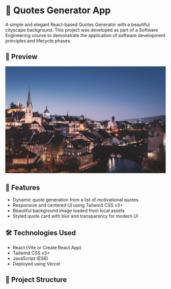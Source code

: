 # 🌆 Quotes Generator App

A simple and elegant React-based Quotes Generator with a beautiful cityscape background. This project was developed as part of a Software Engineering course to demonstrate the application of software development principles and lifecycle phases.

## 📸 Preview

![App Screenshot](public/city.jpg)

## 🚀 Features

- Dynamic quote generation from a list of motivational quotes
- Responsive and centered UI using Tailwind CSS v3+
- Beautiful background image loaded from local assets
- Styled quote card with blur and transparency for modern UI

## 🛠️ Technologies Used

- React (Vite or Create React App)
- Tailwind CSS v3+
- JavaScript (ES6)
- Deployed using Vercel

## 🧩 Project Structure

